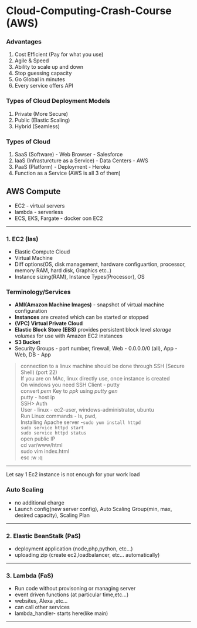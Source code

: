 # Cloud-Computing-Crash-Course (AWS)

### Advantages
1. Cost Efficient (Pay for what you use)
2. Agile & Speed
3. Ability to scale up and down 
4. Stop guessing capacity
5. Go Global in minutes
6. Every service offers API

### Types of Cloud Deployment Models
1. Private (More Secure)
2. Public (Elastic Scaling)
3. Hybrid (Seamless)

### Types of Cloud
1. SaaS (Software) - Web Browser - Salesforce
2. IaaS (Infrasturcture as a Service) - Data Centers - AWS
3. PaaS (Platform) - Deployment - Heroku
4. Function as a Service
(AWS is all 3 of them)

## AWS Compute
- EC2 - virtual servers
- lambda - serverless
- ECS, EKS, Fargate - docker oon EC2 
_____________________________________________________________________________
### 1. EC2 (Ias)
- Elastic Compute Cloud
- Virtual Machine
- Diff options(OS, disk management, hardware configuartion, processor, memory RAM, hard disk, Graphics etc..)
-  Instance sizing(RAM), Instance Types(Processor), OS

### Terminology/Services
- **AMI(Amazon Machine Images)** - snapshot of virtual machine configuration 
- **Instances** are created which can be started or stopped 
- **(VPC) Virtual Private Cloud**
- **Elastic Block Store (EBS)** provides persistent block level *storage volumes* for use with Amazon EC2 instances 
- **S3 Bucket** 
- Security Groups - port number, firewall,
Web - 0.0.0.0/0 (all), App - Web, DB - App

> connection to a linux machine should be done through SSH (Secure Shell) (port 22)<br/>
> If you are on MAc, linux directly use, once instance is created<br/>
On windows you need SSH Client - putty<br/>
> convert *pem* Key to *ppk* using *putty gen*<br/>
> putty - host ip <br/>
> SSH> Auth<br/>
> User - linux - ec2-user, windows-administrator, ubuntu<br/>
> Run Linux commands - ls, pwd, <br/>
> Installing Apache server -`sudo yum install httpd`<br/>
> `sudo service httpd start`<br/>
> `sudo service httpd status`<br/>
> open public IP<br/>
> cd var/www/html<br/>
> sudo vim index.html<br/>
> esc :w :q<br/>

______________________________________________________________________

Let say 1 Ec2 instance is not enough for your work load
### Auto Scaling
- no additional charge
- Launch config(new server config), Auto Scaling Group(min, max, desired capacity), Scaling Plan
__________________________________________________________________

### 2. Elastic BeanStalk (PaS)
- deployment application (node,php,python, etc...)
- uploading zip (create ec2,loadbalancer, etc... automatically)

____________________________________________________________________

### 3. Lambda (FaS)
- Run code without provisoning or managing server
- event driven functions (at particular time,etc...)
- websites, Alexa ,etc...
- can call other services 
- lambda_handler- starts here(like main)

____________________________________________________________________
